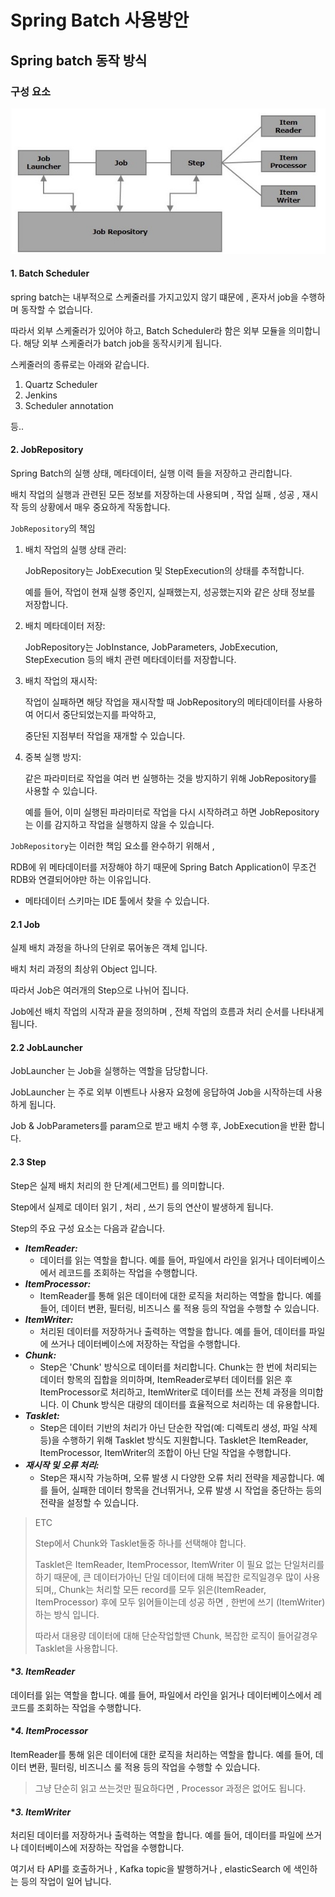 # Spring Batch 사용방안
## Spring batch 동작 방식
### 구성 요소
![Spring Batch Architecture](./Images/SpringBatchArchitecture.jpeg)
#### **1. Batch Scheduler**
spring batch는 내부적으로 스케줄러를 가지고있지 않기 떄문에 , 혼자서 job을 수행하며 동작할 수 없습니다.

따라서 외부 스케줄러가 있어야 하고, Batch Scheduler라 함은 외부 모듈을 의미합니다. 해당 외부 스케줄러가 batch job을 동작시키게 됩니다.


스케줄러의 종류로는 아래와 같습니다.
1. Quartz Scheduler
2. Jenkins
3. Scheduler annotation

등..

#### **2. JobRepository**
Spring Batch의 실행 상태, 메타데이터, 실행 이력 들을 저장하고 관리합니다.

배치 작업의 실행과 관련된 모든 정보를 저장하는데 사용되며 , 작업 실패 , 성공 , 재시작 등의 상황에서 매우 중요하게 작동합니다.

```JobRepository```의 책임

1. 배치 작업의 실행 상태 관리: 
   
   
    JobRepository는 JobExecution 및 StepExecution의 상태를 추적합니다.

    예를 들어, 작업이 현재 실행 중인지, 실패했는지, 성공했는지와 같은 상태 정보를 저장합니다.

2. 배치 메타데이터 저장: 

    
    JobRepository는 JobInstance, JobParameters, JobExecution, StepExecution 등의 배치 관련 메타데이터를 저장합니다.

3. 배치 작업의 재시작: 
   
   
    작업이 실패하면 해당 작업을 재시작할 때 JobRepository의 메타데이터를 사용하여 어디서 중단되었는지를 파악하고, 

    중단된 지점부터 작업을 재개할 수 있습니다.

4. 중복 실행 방지: 

    
    같은 파라미터로 작업을 여러 번 실행하는 것을 방지하기 위해 JobRepository를 사용할 수 있습니다. 

    예를 들어, 이미 실행된 파라미터로 작업을 다시 시작하려고 하면 JobRepository는 이를 감지하고 작업을 실행하지 않을 수 있습니다.

```JobRepository```는 이러한 책임 요소를 완수하기 위해서 , 

RDB에 위 메타데이터를 저장해야 하기 때문에 Spring Batch Application이 무조건 RDB와 연결되어야만 하는 이유입니다.
- 메타데이터 스키마는 IDE 툴에서 찾을 수 있습니다.

#### **2.1 Job**
실제 배치 과정을 하나의 단위로 묶어놓은 객체 입니다.

배치 처리 과정의 최상위 Object 입니다.

따라서 Job은 여러개의 Step으로 나뉘어 집니다.

Job에선 배치 작업의 시작과 끝을 정의하며 , 전체 작업의 흐름과 처리 순서를 나타내게 됩니다.


#### **2.2 JobLauncher**
JobLauncher 는 Job을 실행하는 역할을 담당합니다.

JobLauncher 는 주로 외부 이벤트나 사용자 요청에 응답하여 Job을 시작하는데 사용하게 됩니다.

Job & JobParameters를 param으로 받고 배치 수행 후, JobExecution을 반환 합니다.

#### **2.3 Step**
Step은 실제 배치 처리의 한 단계(세그먼트) 를 의미합니다.

Step에서 실제로 데이터 읽기 , 처리 , 쓰기 등의 연산이 발생하게 됩니다.

Step의 주요 구성 요소는 다음과 같습니다.

- ***ItemReader:*** 
  - 데이터를 읽는 역할을 합니다. 예를 들어, 파일에서 라인을 읽거나 데이터베이스에서 레코드를 조회하는 작업을 수행합니다.
- ***ItemProcessor:*** 
  - ItemReader를 통해 읽은 데이터에 대한 로직을 처리하는 역할을 합니다. 예를 들어, 데이터 변환, 필터링, 비즈니스 룰 적용 등의 작업을 수행할 수 있습니다.
- ***ItemWriter:*** 
  - 처리된 데이터를 저장하거나 출력하는 역할을 합니다. 예를 들어, 데이터를 파일에 쓰거나 데이터베이스에 저장하는 작업을 수행합니다.
- ***Chunk:*** 
  - Step은 'Chunk' 방식으로 데이터를 처리합니다. Chunk는 한 번에 처리되는 데이터 항목의 집합을 의미하며, ItemReader로부터 데이터를 읽은 후 ItemProcessor로 처리하고, ItemWriter로 데이터를 쓰는 전체 과정을 의미합니다. 이 Chunk 방식은 대량의 데이터를 효율적으로 처리하는 데 유용합니다.
- ***Tasklet:***
  - Step은 데이터 기반의 처리가 아닌 단순한 작업(예: 디렉토리 생성, 파일 삭제 등)을 수행하기 위해 Tasklet 방식도 지원합니다. Tasklet은 ItemReader, ItemProcessor, ItemWriter의 조합이 아닌 단일 작업을 수행합니다.
- ***재시작 및 오류 처리:*** 
  - Step은 재시작 가능하며, 오류 발생 시 다양한 오류 처리 전략을 제공합니다. 예를 들어, 실패한 데이터 항목을 건너뛰거나, 오류 발생 시 작업을 중단하는 등의 전략을 설정할 수 있습니다.
>ETC
>
>Step에서 Chunk와 Tasklet둘중 하나를 선택해야 합니다.
>
>Tasklet은 ItemReader, ItemProcessor, ItemWriter 이 필요 없는 단일처리를 하기 때문에, 큰 데이터가아닌 단일 데이터에 대해 복잡한 로직일경우 많이 사용되며,,
>Chunk는 처리할 모든 record를 모두 읽은(ItemReader, ItemProcessor) 후에 모두 읽어들이는데 성공 하면 , 한번에 쓰기 (ItemWriter) 하는 방식 입니다.
> 
>따라서 대용량 데이터에 대해 단순작업할땐 Chunk, 복잡한 로직이 들어갈경우 Tasklet을 사용합니다.


#### **3. ItemReader*
데이터를 읽는 역할을 합니다. 예를 들어, 파일에서 라인을 읽거나 데이터베이스에서 레코드를 조회하는 작업을 수행합니다.

#### **4. ItemProcessor*
ItemReader를 통해 읽은 데이터에 대한 로직을 처리하는 역할을 합니다. 예를 들어, 데이터 변환, 필터링, 비즈니스 룰 적용 등의 작업을 수행할 수 있습니다.
>그냥 단순히 읽고 쓰는것만 필요하다면 , Processor 과정은 없어도 됩니다.

#### **3. ItemWriter*
처리된 데이터를 저장하거나 출력하는 역할을 합니다. 예를 들어, 데이터를 파일에 쓰거나 데이터베이스에 저장하는 작업을 수행합니다.

여기서 타 API를 호출하거나 , Kafka topic을 발행하거나 , elasticSearch 에 색인하는 등의 작업이 일어 납니다.